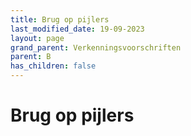 ```yaml
---
title: Brug op pijlers
last_modified_date: 19-09-2023
layout: page
grand_parent: Verkenningsvoorschriften
parent: B
has_children: false
---
```


Brug op pijlers
===============

